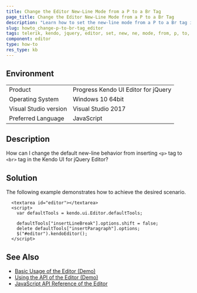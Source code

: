 ```yaml
---
title: Change the Editor New-Line Mode from a P to a Br Tag
page_title: Change the Editor New-Line Mode from a P to a Br Tag
description: "Learn how to set the new-line mode from a P to a Br tag in a Kendo UI Editor widget."
slug: howto_change-p-to-br-tag_editor
tags: telerik, kendo, jquery, editor, set, new, ne, mode, from, p, to, br, tag
component: editor
type: how-to
res_type: kb
---
```


## Environment

<table>
 <tr>
  <td>Product</td>
  <td>Progress Kendo UI Editor for jQuery</td>
 </tr>
 <tr>
  <td>Operating System</td>
  <td>Windows 10 64bit</td>
 </tr>
 <tr>
  <td>Visual Studio version</td>
  <td>Visual Studio 2017</td>
 </tr>
 <tr>
  <td>Preferred Language</td>
  <td>JavaScript</td>
 </tr>
</table>

## Description

How can I change the default new-line behavior from inserting `<p>` tag to `<br>` tag in the Kendo UI for jQuery Editor?

## Solution

The following example demonstrates how to achieve the desired scenario.

```dojo
  <textarea id="editor"></textarea>
  <script>
    var defaultTools = kendo.ui.Editor.defaultTools;

    defaultTools["insertLineBreak"].options.shift = false;
    delete defaultTools["insertParagraph"].options;
    $("#editor").kendoEditor();
  </script>
```

## See Also

* [Basic Usage of the Editor (Demo)](https://demos.telerik.com/kendo-ui/editor/index)
* [Using the API of the Editor (Demo)](https://demos.telerik.com/kendo-ui/editor/api)
* [JavaScript API Reference of the Editor](/api/javascript/ui/editor)
